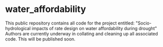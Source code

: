 # water_affordability
This public repository contains all code for the project entitled: "Socio-hydrological impacts of rate design on water affordability during drought"
Authors are currently underway in collating and cleaning up all associated code. This will be published soon.

